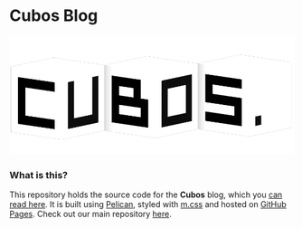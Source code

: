# **Cubos** Blog

<p align="center">
  <a href="https://gamedevtecnico.github.io/cubos-blog">
    <img src="content/images/logo.png" alt="Cubos Engine logo">
  </a>
</p>

### What is this?

This repository holds the source code for the **Cubos** blog, which you [can read here](https://gamedevtecnico.github.io/cubos/). It is built using
[Pelican](https://blog.getpelican.com/), styled with [m.css](https://mcss.mosra.cz/)
and hosted on [GitHub Pages](https://pages.github.com/). Check out our main repository
[here](https://github.com/GameDevTecnico/cubos).
